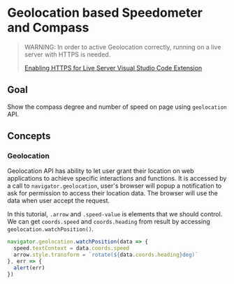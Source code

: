 # Geolocation based Speedometer and Compass

> WARNING: In order to active Geolocation correctly, running on a live server with HTTPS is needed.
>
> [Enabling HTTPS for Live Server Visual Studio Code Extension](https://graceydev.hashnode.dev/enabling-https-for-live-server-visual-studio-code-extension)

## Goal

Show the compass degree and number of speed on page using `geolocation` API.

## Concepts

### Geolocation

Geolocation API has ability to let user grant their location on web applications to achieve specific interactions and functions. It is accessed by a call to `navigator.geolocation`, user's browser will popup a notification to ask for permission to access their location data. The browser will use the data when user accept the request.

In this tutorial, `.arrow` and `.speed-value` is elements that we should control. We can get `coords.speed` and `coords.heading` from result by accessing `geolocation.watchPosition()`.

```javascript
navigator.geolocation.watchPosition(data => {
  speed.textContext = data.coords.speed
  arrow.style.transform = `rotate(${data.coords.heading}deg)`
}, err => {
  alert(err)
})
```